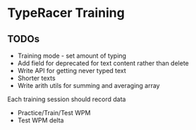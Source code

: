 # TypeRacer Training

## TODOs

- Training mode - set amount of typing
- Add field for deprecated for text content rather than delete
- Write API for getting never typed text
- Shorter texts
- Write arith utils for summing and averaging array

Each training session should record data

- Practice/Train/Test WPM
- Test WPM delta
